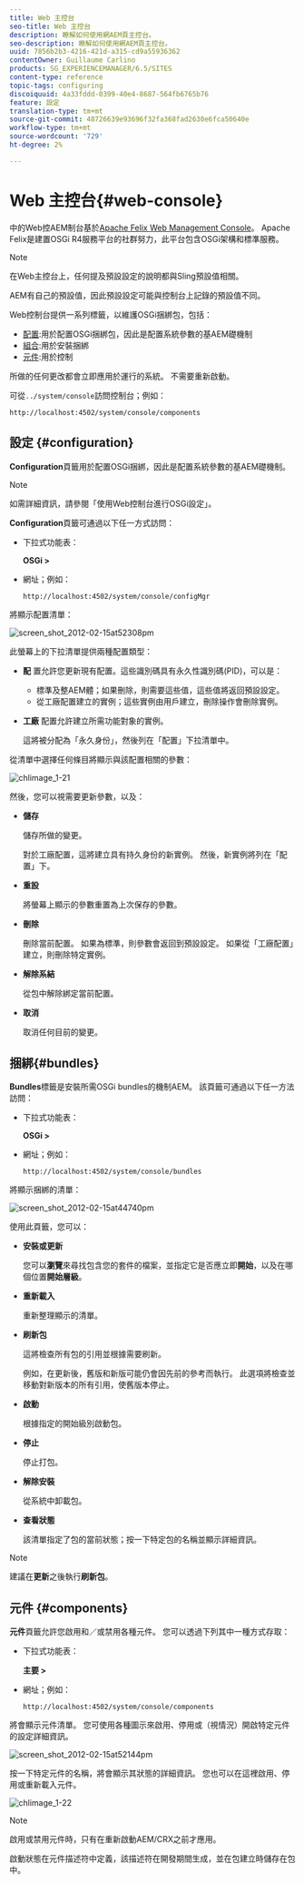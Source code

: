 ```yaml
---
title: Web 主控台
seo-title: Web 主控台
description: 瞭解如何使用網AEM頁主控台。
seo-description: 瞭解如何使用網AEM頁主控台。
uuid: 7856b2b3-4216-421d-a315-cd9a55936362
contentOwner: Guillaume Carlino
products: SG_EXPERIENCEMANAGER/6.5/SITES
content-type: reference
topic-tags: configuring
discoiquuid: 4a33fddd-0399-40e4-8687-564fb6765b76
feature: 設定
translation-type: tm+mt
source-git-commit: 48726639e93696f32fa368fad2630e6fca50640e
workflow-type: tm+mt
source-wordcount: '729'
ht-degree: 2%

---
```



# Web 主控台{#web-console}

中的Web控AEM制台基於[Apache Felix Web Management Console](https://felix.apache.org/documentation/subprojects/apache-felix-web-console.html)。 Apache Felix是建置OSGi R4服務平台的社群努力，此平台包含OSGi架構和標準服務。

>[!NOTE]
>
>在Web主控台上，任何提及預設設定的說明都與Sling預設值相關。
>
>AEM有自己的預設值，因此預設設定可能與控制台上記錄的預設值不同。

Web控制台提供一系列標籤，以維護OSGi捆綁包，包括：

* [配置](#configuration):用於配置OSGi捆綁包，因此是配置系統參數的基AEM礎機制
* [組合](#bundles):用於安裝捆綁
* [元件](#components):用於控制

所做的任何更改都會立即應用於運行的系統。 不需要重新啟動。

可從`../system/console`訪問控制台；例如：

`http://localhost:4502/system/console/components`

## 設定 {#configuration}

**Configuration**&#x200B;頁籤用於配置OSGi捆綁，因此是配置系統參數的基AEM礎機制。

>[!NOTE]
>
>如需詳細資訊，請參閱「使用Web控制台進行OSGi設定」。[](/help/sites-deploying/configuring-osgi.md)

**Configuration**&#x200B;頁籤可通過以下任一方式訪問：

* 下拉式功能表：

   **OSGi >**

* 網址；例如：

   `http://localhost:4502/system/console/configMgr`

將顯示配置清單：

![screen_shot_2012-02-15at52308pm](assets/screen_shot_2012-02-15at52308pm.png)

此螢幕上的下拉清單提供兩種配置類型：

* **配**
置允許您更新現有配置。這些識別碼具有永久性識別碼(PID)，可以是：

   * 標準及整AEM體；如果刪除，則需要這些值，這些值將返回預設設定。
   * 從工廠配置建立的實例；這些實例由用戶建立，刪除操作會刪除實例。

* **工廠**
配置允許建立所需功能對象的實例。

   這將被分配為「永久身份」，然後列在「配置」下拉清單中。

從清單中選擇任何條目將顯示與該配置相關的參數：

![chlimage_1-21](assets/chlimage_1-21a.png)

然後，您可以視需要更新參數，以及：

* **儲存**

   儲存所做的變更。

   對於工廠配置，這將建立具有持久身份的新實例。 然後，新實例將列在「配置」下。

* **重設**

   將螢幕上顯示的參數重置為上次保存的參數。

* **刪除**

   刪除當前配置。 如果為標準，則參數會返回到預設設定。 如果從「工廠配置」建立，則刪除特定實例。

* **解除系結**

   從包中解除綁定當前配置。

* **取消**

   取消任何目前的變更。

## 捆綁{#bundles}

**Bundles**&#x200B;標籤是安裝所需OSGi bundles的機制AEM。 該頁籤可通過以下任一方法訪問：

* 下拉式功能表：

   **OSGi >**

* 網址；例如：

   `http://localhost:4502/system/console/bundles`

將顯示捆綁的清單：

![screen_shot_2012-02-15at44740pm](assets/screen_shot_2012-02-15at44740pm.png)

使用此頁籤，您可以：

* **安裝或更新**

   您可以&#x200B;**瀏覽**&#x200B;來尋找包含您的套件的檔案，並指定它是否應立即&#x200B;**開始**，以及在哪個位置&#x200B;**開始層級**。

* **重新載入**

   重新整理顯示的清單。

* **刷新包**

   這將檢查所有包的引用並根據需要刷新。

   例如，在更新後，舊版和新版可能仍會因先前的參考而執行。 此選項將檢查並移動對新版本的所有引用，使舊版本停止。

* **啟動**

   根據指定的開始級別啟動包。

* **停止**

   停止打包。

* **解除安裝**

   從系統中卸載包。

* **查看狀態**

   該清單指定了包的當前狀態；按一下特定包的名稱並顯示詳細資訊。

>[!NOTE]
>
>建議在&#x200B;**更新**&#x200B;之後執行&#x200B;**刷新包**。

## 元件 {#components}

**元件**&#x200B;頁籤允許您啟用和／或禁用各種元件。 您可以透過下列其中一種方式存取：

* 下拉式功能表：

   **主要 >**

* 網址；例如：

   `http://localhost:4502/system/console/components`

將會顯示元件清單。 您可使用各種圖示來啟用、停用或（視情況）開啟特定元件的設定詳細資訊。

![screen_shot_2012-02-15at52144pm](assets/screen_shot_2012-02-15at52144pm.png)

按一下特定元件的名稱，將會顯示其狀態的詳細資訊。 您也可以在這裡啟用、停用或重新載入元件。

![chlimage_1-22](assets/chlimage_1-22a.png)

>[!NOTE]
>
>啟用或禁用元件時，只有在重新啟動AEM/CRX之前才應用。
>
>啟動狀態在元件描述符中定義，該描述符在開發期間生成，並在包建立時儲存在包中。

